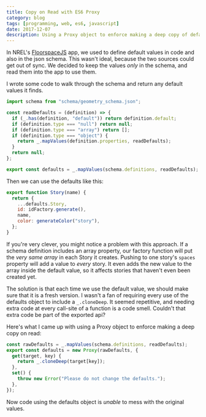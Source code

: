 ```yaml
---
title: Copy on Read with ES6 Proxy
category: blog
tags: [programming, web, es6, javascript]
date: 2017-12-07
description: Using a Proxy object to enforce making a deep copy of default values on read.
---
```


In NREL's [FloorspaceJS](https://github.com/NREL/floorspace.js) app, we used to define default values in code and also in the json schema. This wasn't ideal, because the two sources could get out of sync. We decided to keep the values _only_ in the schema, and read them into the app to use them.

I wrote some code to walk through the schema and return any default values it finds.

```javascript
import schema from "schema/geometry_schema.json";

const readDefaults = (definition) => {
  if (_.has(definition, "default")) return definition.default;
  if (definition.type === "null") return null;
  if (definition.type === "array") return [];
  if (definition.type === "object") {
    return _.mapValues(definition.properties, readDefaults);
  }
  return null;
};

export const defaults = _.mapValues(schema.definitions, readDefaults);
```

Then we can use the defaults like this:

```javascript
export function Story(name) {
  return {
    ...defaults.Story,
    id: idFactory.generate(),
    name,
    color: generateColor("story"),
  };
}
```

If you're very clever, you might notice a problem with this approach. If a schema definition includes an array property, our factory function will put the _very same array_ in each Story it creates. Pushing to one story's `spaces` property will add a value to _every_ story. It even adds the new value to the array inside the default value, so it affects stories that haven't even been created yet.

The solution is that each time we use the default value, we should make sure that it is a fresh version. I wasn't a fan of requiring every use of the defaults object to include a `_.cloneDeep`. It seemed repetitive, and needing extra code at every call-site of a function is a code smell. Couldn't that extra code be part of the exported api?

Here's what I came up with using a Proxy object to enforce making a deep copy on read:

```javascript
const rawDefaults = _.mapValues(schema.definitions, readDefaults);
export const defaults = new Proxy(rawDefaults, {
  get(target, key) {
    return _.cloneDeep(target[key]);
  },
  set() {
    throw new Error("Please do not change the defaults.");
  },
});
```

Now code using the defaults object is _unable_ to mess with the original values.
